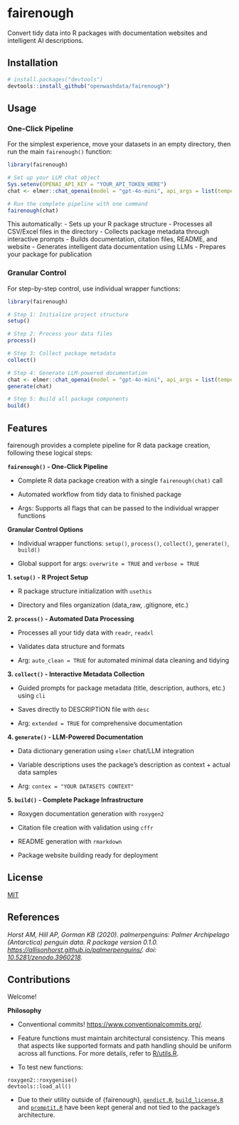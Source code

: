 

# fairenough

Convert tidy data into R packages with documentation websites and
intelligent AI descriptions.

## Installation

``` r
# install.packages("devtools")
devtools::install_github("openwashdata/fairenough")
```

## Usage

### One-Click Pipeline

For the simplest experience, move your datasets in an empty directory,
then run the main `fairenough()` function:

``` r
library(fairenough)

# Set up your LLM chat object
Sys.setenv(OPENAI_API_KEY = "YOUR_API_TOKEN_HERE")
chat <- elmer::chat_openai(model = "gpt-4o-mini", api_args = list(temperature = 0.3))

# Run the complete pipeline with one command
fairenough(chat)
```

This automatically: - Sets up your R package structure - Processes all
CSV/Excel files in the directory - Collects package metadata through
interactive prompts - Builds documentation, citation files, README, and
website - Generates intelligent data documentation using LLMs - Prepares
your package for publication

### Granular Control

For step-by-step control, use individual wrapper functions:

``` r
library(fairenough)

# Step 1: Initialize project structure
setup()

# Step 2: Process your data files
process()

# Step 3: Collect package metadata
collect()

# Step 4: Generate LLM-powered documentation
chat <- elmer::chat_openai(model = "gpt-4o-mini", api_args = list(temperature = 0.3))
generate(chat)

# Step 5: Build all package components
build()
```

## Features

fairenough provides a complete pipeline for R data package creation,
following these logical steps:

**`fairenough()` - One-Click Pipeline**

- Complete R data package creation with a single `fairenough(chat)` call

- Automated workflow from tidy data to finished package

- Args: Supports all flags that can be passed to the individual wrapper
  functions

**Granular Control Options**

- Individual wrapper functions: `setup()`, `process()`, `collect()`,
  `generate()`, `build()`

- Global support for args: `overwrite = TRUE` and `verbose = TRUE`

**1. `setup()` - R Project Setup**

- R package structure initialization with `usethis`

- Directory and files organization (data_raw, .gitignore, etc.)

**2. `process()` - Automated Data Processing**

- Processes all your tidy data with `readr`, `readxl`

- Validates data structure and formats

- Arg: `auto_clean = TRUE` for automated minimal data cleaning and
  tidying

**3. `collect()` - Interactive Metadata Collection**

- Guided prompts for package metadata (title, description, authors,
  etc.) using `cli`

- Saves directly to DESCRIPTION file with `desc`

- Arg: `extended = TRUE` for comprehensive documentation

**4. `generate()` - LLM-Powered Documentation**

- Data dictionary generation using `elmer` chat/LLM integration

- Variable descriptions uses the package’s description as context +
  actual data samples

- Arg: `contex = "YOUR DATASETS CONTEXT"`

**5. `build()` - Complete Package Infrastructure**

- Roxygen documentation generation with `roxygen2`

- Citation file creation with validation using `cffr`

- README generation with `rmarkdown`

- Package website building ready for deployment

## License

[MIT](LICENSE.md)

## References

*Horst AM, Hill AP, Gorman KB (2020). palmerpenguins: Palmer Archipelago
(Antarctica) penguin data. R package version 0.1.0.
<https://allisonhorst.github.io/palmerpenguins/>. doi:
[10.5281/zenodo.3960218](10.5281/zenodo.3960218).*

## Contributions

Welcome!

**Philosophy**

- Conventional commits! <https://www.conventionalcommits.org/>.

- Feature functions must maintain architectural consistency. This means
  that aspects like supported formats and path handling should be
  uniform across all functions. For more details, refer to
  [R/utils.R](R/utils.R).

- To test new functions:

<!-- -->

    roxygen2::roxygenise()
    devtools::load_all()

- Due to their utility outside of {fairenough},
  [`gendict.R`](R/gendict.R), [`build_license.R`](R/build_license.R) and
  [`promptit.R`](R/promptit.R) have been kept general and not tied to
  the package’s architecture.
